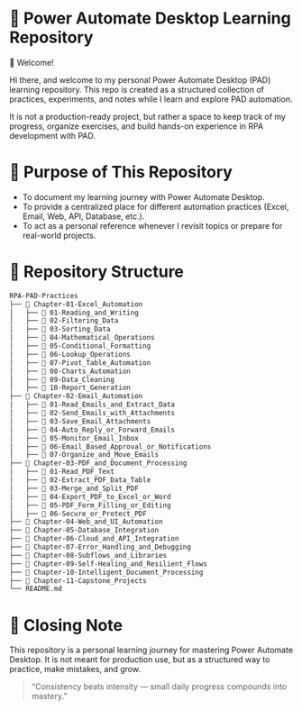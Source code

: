 # 📘 Power Automate Desktop Learning Repository
👋 Welcome!

Hi there, and welcome to my personal Power Automate Desktop (PAD) learning repository.
This repo is created as a structured collection of practices, experiments, and notes while I learn and explore PAD automation.

It is not a production-ready project, but rather a space to keep track of my progress, organize exercises, and build hands-on experience in RPA development with PAD.

# 🎯 Purpose of This Repository
- To document my learning journey with Power Automate Desktop.
- To provide a centralized place for different automation practices (Excel, Email, Web, API, Database, etc.).
- To act as a personal reference whenever I revisit topics or prepare for real-world projects.

# 📂 Repository Structure
```bash
RPA-PAD-Practices
├── 📁 Chapter-01-Excel_Automation
│   ├── 📁 01-Reading_and_Writing
│   ├── 📁 02-Filtering_Data
│   ├── 📁 03-Sorting_Data
│   ├── 📁 04-Mathematical_Operations
│   ├── 📁 05-Conditional_Formatting
│   ├── 📁 06-Lookup_Operations
│   ├── 📁 07-Pivot_Table_Automation
│   ├── 📁 08-Charts_Automation
│   ├── 📁 09-Data_Cleaning
│   ├── 📁 10-Report_Generation
├── 📁 Chapter-02-Email_Automation
│   ├── 📁 01-Read_Emails_and_Extract_Data
│   ├── 📁 02-Send_Emails_with_Attachments
│   ├── 📁 03-Save_Email_Attachments
│   ├── 📁 04-Auto_Reply_or_Forward_Emails
│   ├── 📁 05-Monitor_Email_Inbox
│   ├── 📁 06-Email_Based_Approval_or_Notifications
│   ├── 📁 07-Organize_and_Move_Emails
├── 📁 Chapter-03-PDF_and_Document_Processing
│   ├── 📁 01-Read_PDF_Text
│   ├── 📁 02-Extract_PDF_Data_Table
│   ├── 📁 03-Merge_and_Split_PDF
│   ├── 📁 04-Export_PDF_to_Excel_or_Word
│   ├── 📁 05-PDF_Form_Filling_or_Editing
│   ├── 📁 06-Secure_or_Protect_PDF
├── 📁 Chapter-04-Web_and_UI_Automation
├── 📁 Chapter-05-Database_Integration
├── 📁 Chapter-06-Cloud_and_API_Integration
├── 📁 Chapter-07-Error_Handling_and_Debugging
├── 📁 Chapter-08-Subflows_and_Libraries
├── 📁 Chapter-09-Self-Healing_and_Resilient_Flows
├── 📁 Chapter-10-Intelligent_Document_Processing
├── 📁 Chapter-11-Capstone_Projects
└── README.md
```

# 📌 Closing Note

This repository is a personal learning journey for mastering Power Automate Desktop.
It is not meant for production use, but as a structured way to practice, make mistakes, and grow.

> “Consistency beats intensity — small daily progress compounds into mastery.”
